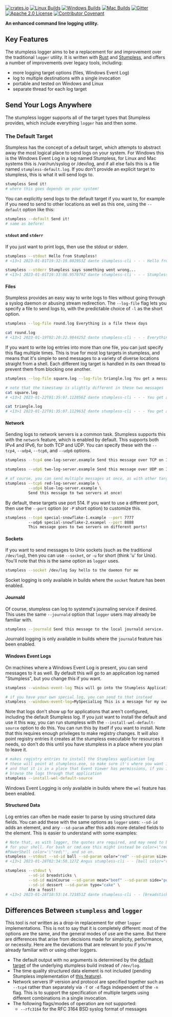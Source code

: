 [![crates.io](https://img.shields.io/crates/v/stumpless)](https://crates.io/crates/stumpless)
[![Linux Builds](https://github.com/goatshriek/stumpless-logger/actions/workflows/linux.yml/badge.svg)](https://github.com/goatshriek/stumpless-logger/actions/workflows/linux.yml)
[![Windows Builds](https://github.com/goatshriek/stumpless-logger/actions/workflows/windows.yml/badge.svg)](https://github.com/goatshriek/stumpless-logger/actions/workflows/windows.yml)
[![Mac Builds](https://github.com/goatshriek/stumpless-logger/actions/workflows/mac.yml/badge.svg)](https://github.com/goatshriek/stumpless-logger/actions/workflows/mac.yml)
[![Gitter](https://badges.gitter.im/stumpless/community.svg)](https://gitter.im/stumpless/community?utm_source=badge&utm_medium=badge&utm_campaign=pr-badge)
[![Apache 2.0 License](https://img.shields.io/badge/license-Apache%202.0-blue.svg)](https://opensource.org/licenses/Apache-2.0)
[![Contributor Covenant](https://img.shields.io/badge/Contributor%20Covenant-v2.1-ff69b4.svg)](https://github.com/goatshriek/stumpless-logger/blob/latest/docs/CODE_OF_CONDUCT.md)


**An enhanced command line logging utility.**


## Key Features
The stumpless logger aims to be a replacement for and improvement over the
traditional `logger` utility. It is written with
[Rust](https://www.rust-lang.org/) and
[Stumpless](https://github.com/goatshriek/stumpless), and offers a number of
improvements over legacy tools, including:

 * more logging target options (files, Windows Event Log)
 * log to multiple destinations with a single invocation
 * portable and tested on Windows and Linux
 * separate thread for each log target


## Send Your Logs Anywhere
The stumpless logger supports all of the target types that Stumpless provides,
which include everything `logger` has and then some.


### The Default Target
Stumpless has the concept of a default target, which attempts to abstract away
the most logical place to send logs on your system. For Windows this is the
Windows Event Log in a log named Stumpless, for Linux and Mac systems this is
/var/run/syslog or /dev/log, and if all else fails this is a file named
`stumpless-default.log`. If you don't provide an explicit target to stumpless,
this is what it will send logs to.

```sh
stumpless Send it!
# where this goes depends on your system!
```

You can explicitly send logs to the default target if you want to, for example
if you need to send to other locations as well as this one, using the
`--default` option like this:

```sh
stumpless --default Send it!
# same as before!
```


#### `stdout` and `stderr`
If you just want to print logs, then use the stdout or stderr.

```sh
stumpless --stdout Hello from Stumpless!
# <13>1 2023-01-01T19:32:19.802953Z dante stumpless-cli - - - Hello from Stumpless!

stumpless --stderr Stumpless says something went wrong...
# <13>1 2023-01-01T19:33:08.957079Z dante stumpless-cli - - - Stumpless says something went wrong...
```


#### Files
Stumpless provides an easy way to write logs to files without going through a
syslog daemon or abusing stream redirection. The `--log-file` flag lets you
specify a file to send logs to, with the predictable choice of `-l` as the short
option.

```sh
stumpless --log-file round.log Everything is a file these days

cat round.log
# <13>1 2023-01-19T02:20:22.984425Z dante stumpless-cli - - - Everything is a file these days
```

If you want to write log entries into more than one file, you can just specify
this flag multiple times. This is true for most log targets in stumpless, and
means that it's simple to send messages to a variety of diverse locations
straight from a shell. Each different log target is handled in its own
thread to prevent them from blocking one another.

```sh
stumpless --log-file square.log --log-file triangle.log You get a message, and you get a message!

# note that the timestamp is slightly different in these two messages
cat square.log
# <13>1 2023-01-22T01:35:07.112856Z dante stumpless-cli - - - You get a message, and you get a message!

cat triangle.log
# <13>1 2023-01-22T01:35:07.112963Z dante stumpless-cli - - - You get a message, and you get a message!
```


#### Network
Sending logs to network servers is a common task. Stumpless supports this with
the `network` feature, which is enabled by default. This supports both IPv4 and
IPv6, for both TCP and UDP. You can specify these with the `--tcp4`, `--udp4`,
`--tcp6`, and `--udp6` options.

```sh
stumpless --tcp4 one-log-server.example Send this message over TCP on IPv4.

stumpless --udp6 two-log-server.example Send this message over UDP on IPv6.

# of course, you can send multiple messages at once, as with other target types:
stumpless --tcp6 red-log-server.example \
          --udp4 blue-log-server.example \
          Send this message to two servers at once!
```

By default, these targets use port 514. If you want to use a different port,
then use the `--port` option (or `-P` short option) to customize this.

```sh
stumpless --tcp4 special-snowflake-1.example --port 7777
          --udp6 special-snowflake-2.exampel --port 8888
          This message goes to two servers on different ports!
```


#### Sockets
If you want to send messages to Unix sockets (such as the traditional
`/dev/log`), then you can use `--socket`, or `-u` for short (think
'u' for Unix). You'll note that this is the same option as `logger` uses.

```sh
stumpless --socket /dev/log Say hello to the daemon for me
```

Socket logging is only available in builds where the `socket` feature has been
enabled.


#### Journald
Of course, stumpless can log to systemd's journaling service if desired. This
uses the same `--journald` option that `logger` users may already be familiar
with.

```sh
stumpless --journald Send this message to the local journald service.
```

Journald logging is only available in builds where the `journald` feature has
been enabled.


#### Windows Event Logs
On machines where a Windows Event Log is present, you can send messages to it as
well. By default this will go to an application log named "Stumpless", but you
change this if you want.

```sh
stumpless --windows-event-log This will go into the Stumpless Application log.

# if you have your own special log, you can send to that instead
stumpless --windows-event-log=MySpecialLog This is a message for my own special log.
```

Note that logs don't show up for applications that aren't configured, including
the default Stumpless log. If you just want to install the default and use it
this way, you can run stumpless with the `--install-wel-default-source` option
to do this. You can run this by itself if you want to install. Note that this
requires enough privileges to make registry changes. It will also point registry
entries it creates at the stumpless executable for resources it needs, so don't
do this until you have stumpless in a place where you plan to leave it.

```sh
# makes registry entries to install the Stumpless application log
# these will point at stumpless.exe, so make sure it's where you want it!
# and that it is in a place that Event Viewer has permissions, if you intend to
# browse the logs through that application
stumpless --install-wel-default-source
```

Windows Event Logging is only available in builds where the `wel` feature has
been enabled.


#### Structured Data
Log entries can often be made easier to parse by using structured data fields.
You can add these with the same options as `logger` uses: `--sd-id` adds an
element, and any `--sd-param` after this adds more detailed fields to the
element. This is easier to understand with some examples:

```sh
# Note that, as with logger, the quotes are required, and may need to be escaped
# for your shell. For bash or cmd.exe this might instead be color=\"red\", for
#PowerShell color='\"red\"', and so on.
stumpless --stdout --sd-id ball --sd-param color="red" --sd-param size="medium" Caught a ball!
# <13>1 2023-01-28T02:34:50.127Z Angus stumpless-cli - - [ball color="red" size="medium"] Caught a ball!

stumpless --stdout \
          --sd-id breadsticks \
          --sd-id mainCourse --sd-param meat="beef" --sd-param side="potatoes" \
          --sd-id dessert --sd-param type="cake" \
          Ate a feast!
# <13>1 2023-01-28T18:53:14.721851Z dante stumpless-cli - - [breadsticks][mainCourse meat="beef" side="potatoes"][dessert type="cake"] Ate a feast!
```


## Differences Between `stumpless` and `logger`
This tool is _not_ written as a drop-in replacement for other `logger`
implementations. This is not to say that it is completely different: most of the
options are the same, and the general modes of use are the same. But there are
differences that arise from decisions made for simplicity, performance, or
necessity. Here are the deviations that are relevant to you if you're already
familiar with or using other loggers.

 * The default output with no arguments is determined by the
   [default target](https://goatshriek.github.io/stumpless/docs/c/latest/target_8h.html#a137ec6ade02951be14bff3572725f076)
   of the underlying stumpless build instead of `/dev/log`.
 * The time quality structured data element is not included (pending Stumpless
   implementation of
   [this feature](https://github.com/goatshriek/stumpless/issues/223)).
 * Network servers IP version and protocol are specified together such as
   `--tcp4` rather than separately via `-T` or `-d` flags independent of the
   `-n` flag. This is to support the specification of multiple targets using
   different combinations in a single invocation.
 * The following flags/modes of operation are not supported:
   * `--rfc3164` for the RFC 3164 BSD syslog format of messages
